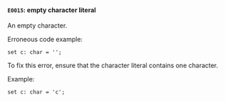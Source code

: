 #### `E0015`: empty character literal

An empty character.

Erroneous code example:

```
set c: char = '';
```

To fix this error, ensure that the character literal contains one character. 

Example:

```
set c: char = 'c';
```
